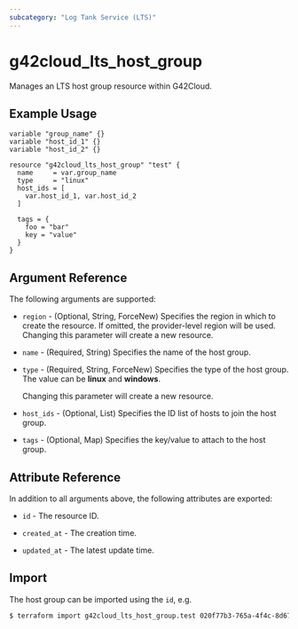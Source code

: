 ```yaml
---
subcategory: "Log Tank Service (LTS)"
---
```


# g42cloud_lts_host_group

Manages an LTS host group resource within G42Cloud.

## Example Usage

```hcl
variable "group_name" {}
variable "host_id_1" {}
variable "host_id_2" {}

resource "g42cloud_lts_host_group" "test" {
  name     = var.group_name
  type     = "linux"
  host_ids = [
    var.host_id_1, var.host_id_2
  ]

  tags = {
    foo = "bar"
    key = "value"
  }
}
```

## Argument Reference

The following arguments are supported:

* `region` - (Optional, String, ForceNew) Specifies the region in which to create the resource.
  If omitted, the provider-level region will be used. Changing this parameter will create a new resource.

* `name` - (Required, String) Specifies the name of the host group.

* `type` - (Required, String, ForceNew) Specifies the type of the host group.
  The value can be **linux** and **windows**.

  Changing this parameter will create a new resource.

* `host_ids` - (Optional, List) Specifies the ID list of hosts to join the host group.

* `tags` - (Optional, Map) Specifies the key/value to attach to the host group.

## Attribute Reference

In addition to all arguments above, the following attributes are exported:

* `id` - The resource ID.

* `created_at` - The creation time.

* `updated_at` - The latest update time.

## Import

The host group can be imported using the `id`, e.g.

```bash
$ terraform import g42cloud_lts_host_group.test 020f77b3-765a-4f4c-8d67-c5de35576d14
```
